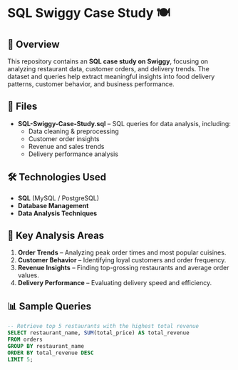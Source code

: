 # SQL Swiggy Case Study 🍽️

## 📌 Overview
This repository contains an **SQL case study on Swiggy**, focusing on analyzing restaurant data, customer orders, and delivery trends. The dataset and queries help extract meaningful insights into food delivery patterns, customer behavior, and business performance.

## 📂 Files
- **SQL-Swiggy-Case-Study.sql** – SQL queries for data analysis, including:
  - Data cleaning & preprocessing
  - Customer order insights
  - Revenue and sales trends
  - Delivery performance analysis

## 🛠️ Technologies Used
- **SQL** (MySQL / PostgreSQL)
- **Database Management**
- **Data Analysis Techniques**

## 🚀 Key Analysis Areas
1. **Order Trends** – Analyzing peak order times and most popular cuisines.
2. **Customer Behavior** – Identifying loyal customers and order frequency.
3. **Revenue Insights** – Finding top-grossing restaurants and average order values.
4. **Delivery Performance** – Evaluating delivery speed and efficiency.

## 📊 Sample Queries
```sql
-- Retrieve top 5 restaurants with the highest total revenue
SELECT restaurant_name, SUM(total_price) AS total_revenue
FROM orders
GROUP BY restaurant_name
ORDER BY total_revenue DESC
LIMIT 5;
